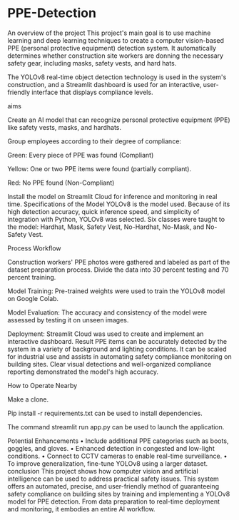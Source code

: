 # PPE-Detection
An overview of the project
 This project's main goal is to use machine learning and deep learning techniques to create a computer vision-based PPE (personal protective equipment) detection system.
 It automatically determines whether construction site workers are donning the necessary safety gear, including masks, safety vests, and hard hats.

 The YOLOv8 real-time object detection technology is used in the system's construction, and a Streamlit dashboard is used for an interactive, user-friendly interface that displays compliance levels.

 aims

 Create an AI model that can recognize personal protective equipment (PPE) like safety vests, masks, and hardhats.

 Group employees according to their degree of compliance:

 Green: Every piece of PPE was found (Compliant)

 Yellow: One or two PPE items were found (partially compliant).

 Red: No PPE found (Non-Compliant)

 Install the model on Streamlit Cloud for inference and monitoring in real time.
 Specifications of the Model
 YOLOv8 is the model used.
 Because of its high detection accuracy, quick inference speed, and simplicity of integration with Python, YOLOv8 was selected.
 Six classes were taught to the model: Hardhat, Mask, Safety Vest, No-Hardhat, No-Mask, and No-Safety Vest.

 Process Workflow

 Construction workers' PPE photos were gathered and labeled as part of the dataset preparation process.  Divide the data into 30 percent testing and 70 percent training.

 Model Training: Pre-trained weights were used to train the YOLOv8 model on Google Colab.

 Model Evaluation: The accuracy and consistency of the model were assessed by testing it on unseen images.

 Deployment: Streamlit Cloud was used to create and implement an interactive dashboard.
 Result
 PPE items can be accurately detected by the system in a variety of background and lighting conditions.
 It can be scaled for industrial use and assists in automating safety compliance monitoring on building sites.
 Clear visual detections and well-organized compliance reporting demonstrated the model's high accuracy.

 How to Operate Nearby

 Make a clone.

 Pip install -r requirements.txt can be used to install dependencies.

 The command streamlit run app.py can be used to launch the application.

 Potential Enhancements
 • Include additional PPE categories such as boots, goggles, and gloves.
 • Enhanced detection in congested and low-light conditions.
 • Connect to CCTV cameras to enable real-time surveillance.
 • To improve generalization, fine-tune YOLOv8 using a larger dataset.
 conclusion
 This project shows how computer vision and artificial intelligence can be used to address practical safety issues.
 This system offers an automated, precise, and user-friendly method of guaranteeing safety compliance on building sites by training and implementing a YOLOv8 model for PPE detection.
 From data preparation to real-time deployment and monitoring, it embodies an entire AI workflow.
